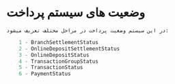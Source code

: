 # وضعیت های سیستم پرداخت
    در این سیستم وضغیت پرداخت در مراحل مختلف تعریف میشود:

```cs
    1 - BranchSettlementStatus
    2 - OnlineDepositSettlementStatus
    3 - OnlineDepositStatus
    4 - TransactionGroupStatus
    5 - TransactionStatus
    6 - PaymentStatus
```
